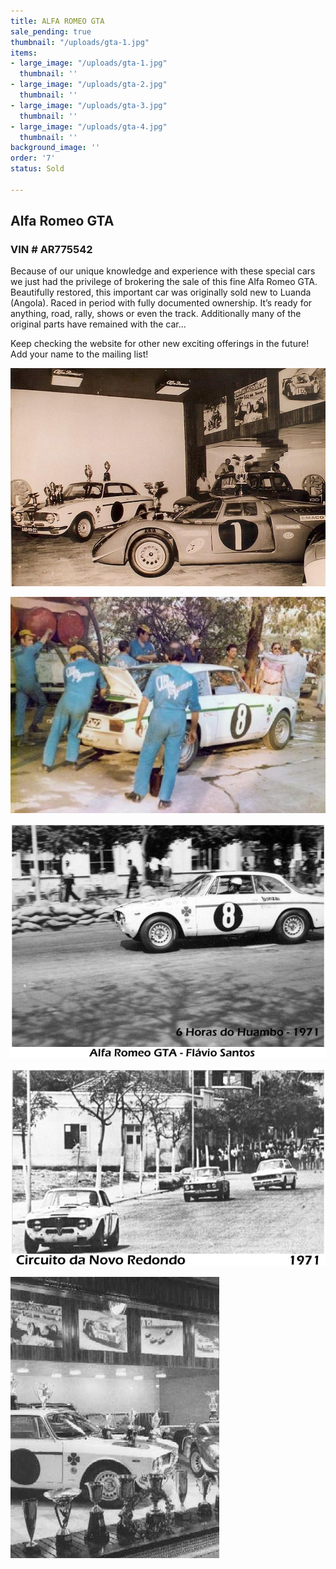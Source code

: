```yaml
---
title: ALFA ROMEO GTA
sale_pending: true
thumbnail: "/uploads/gta-1.jpg"
items:
- large_image: "/uploads/gta-1.jpg"
  thumbnail: ''
- large_image: "/uploads/gta-2.jpg"
  thumbnail: ''
- large_image: "/uploads/gta-3.jpg"
  thumbnail: ''
- large_image: "/uploads/gta-4.jpg"
  thumbnail: ''
background_image: ''
order: '7'
status: Sold

---
```

## Alfa Romeo GTA

### VIN  #  AR775542

Because of our unique knowledge and experience with these special cars we just had the privilege of brokering the sale of this fine Alfa Romeo GTA. Beautifully restored, this important car was originally sold new to Luanda (Angola). Raced in period with fully documented ownership. It’s ready for anything, road, rally, shows or even the track. Additionally many of the original parts have remained with the car...

Keep checking the website for other new exciting offerings in the future!  Add your name to the mailing list!

![](/uploads/soconia-1969.jpg)

![](/uploads/lisboa-1970.jpg)

![](/uploads/huambo-1971.jpg)

![](/uploads/novo-redondo-1971.jpg)

![](/uploads/trophies.jpg)